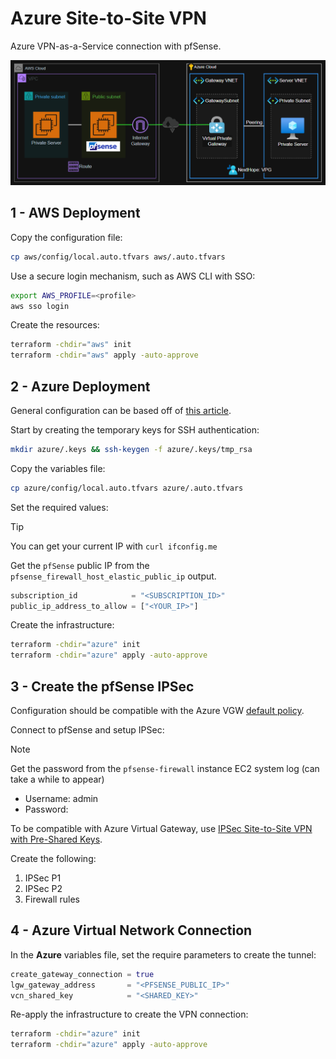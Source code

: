 # Azure Site-to-Site VPN

Azure VPN-as-a-Service connection with pfSense.

<img src=".assets/azure-pfsense.png" />

## 1 - AWS Deployment

Copy the configuration file:

```sh
cp aws/config/local.auto.tfvars aws/.auto.tfvars
```

Use a secure login mechanism, such as AWS CLI with SSO:

```sh
export AWS_PROFILE=<profile>
aws sso login
```

Create the resources:

```sh
terraform -chdir="aws" init
terraform -chdir="aws" apply -auto-approve
```

## 2 - Azure Deployment

General configuration can be based off of [this article][azure-s2s-vpn-tutorial].

Start by creating the temporary keys for SSH authentication:

```sh
mkdir azure/.keys && ssh-keygen -f azure/.keys/tmp_rsa
```

Copy the variables file:

```sh
cp azure/config/local.auto.tfvars azure/.auto.tfvars
```

Set the required values:

> [!TIP]
> You can get your current IP with `curl ifconfig.me`

Get the `pfSense` public IP from the `pfsense_firewall_host_elastic_public_ip` output.

```terraform
subscription_id            = "<SUBSCRIPTION_ID>"
public_ip_address_to_allow = ["<YOUR_IP>"]
```

Create the infrastructure:

```sh
terraform -chdir="azure" init
terraform -chdir="azure" apply -auto-approve
```

## 3 - Create the pfSense IPSec

Configuration should be compatible with the Azure VGW [default policy][azure-ipsec-policy].

Connect to pfSense and setup IPSec:

> [!NOTE]
> Get the password from the `pfsense-firewall` instance EC2 system log (can take a while to appear)

- Username: admin
- Password: <system log password>

To be compatible with Azure Virtual Gateway, use [IPSec Site-to-Site VPN with Pre-Shared Keys][ipsec-s2s-psk].

Create the following:

1. IPSec P1
2. IPSec P2
3. Firewall rules

## 4 - Azure Virtual Network Connection

In the **Azure** variables file, set the require parameters to create the tunnel:

```terraform
create_gateway_connection = true
lgw_gateway_address       = "<PFSENSE_PUBLIC_IP>"
vcn_shared_key            = "<SHARED_KEY>"
```

Re-apply the infrastructure to create the VPN connection:

```sh
terraform -chdir="azure" init
terraform -chdir="azure" apply -auto-approve
```



[azure-s2s-vpn-tutorial]: https://learn.microsoft.com/en-us/azure/vpn-gateway/tutorial-site-to-site-portal
[ipsec-s2s-psk]: https://docs.netgate.com/pfsense/en/latest/recipes/ipsec-s2s-psk.html
[azure-ipsec-policy]: https://learn.microsoft.com/en-us/azure/vpn-gateway/vpn-gateway-about-vpn-devices
